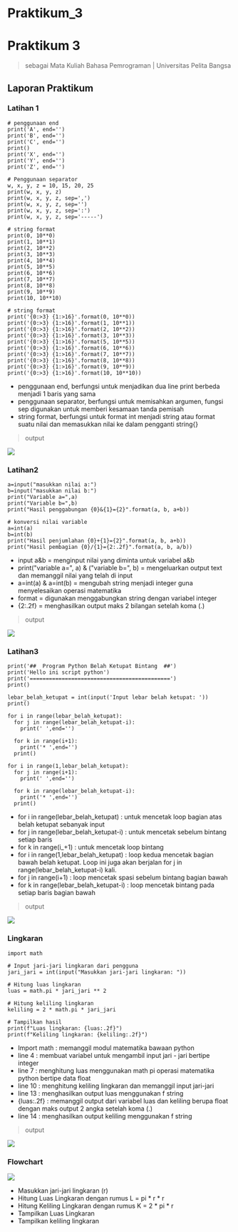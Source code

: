 # Praktikum_3
# Praktikum 3
> sebagai Mata Kuliah Bahasa Pemrograman | Universitas Pelita Bangsa

## Laporan Praktikum
### Latihan 1

    # penggunaan end
    print('A', end='')
    print('B', end='')
    print('C', end='')
    print()
    print('X', end='')
    print('Y', end='')
    print('Z', end='')

    # Penggunaan separator
    w, x, y, z = 10, 15, 20, 25
    print(w, x, y, z)
    print(w, x, y, z, sep=',')
    print(w, x, y, z, sep='')
    print(w, x, y, z, sep=':')
    print(w, x, y, z, sep='-----') 

    # string format
    print(0, 10**0)
    print(1, 10**1)
    print(2, 10**2)
    print(3, 10**3)
    print(4, 10**4)
    print(5, 10**5)
    print(6, 10**6)
    print(7, 10**7)
    print(8, 10**8)
    print(9, 10**9)
    print(10, 10**10) 
 
    # string format
    print('{0:>3} {1:>16}'.format(0, 10**0))
    print('{0:>3} {1:>16}'.format(1, 10**1))
    print('{0:>3} {1:>16}'.format(2, 10**2))
    print('{0:>3} {1:>16}'.format(3, 10**3))
    print('{0:>3} {1:>16}'.format(5, 10**5))
    print('{0:>3} {1:>16}'.format(6, 10**6))
    print('{0:>3} {1:>16}'.format(7, 10**7))
    print('{0:>3} {1:>16}'.format(8, 10**8))
    print('{0:>3} {1:>16}'.format(9, 10**9))
    print('{0:>3} {1:>16}'.format(10, 10**10))
* penggunaan end, berfungsi untuk menjadikan dua line print berbeda menjadi 1 baris yang sama
* penggunaan separator, berfungsi untuk memisahkan argumen, fungsi sep digunakan untuk memberi kesamaan tanda pemisah
* string format, berfungsi untuk format int menjadi string atau format suatu nilai dan memasukkan nilai ke dalam pengganti string{} 

>output
<img src="Screenshot/Latihan1.png">

### Latihan2

    a=input("masukkan nilai a:")
    b=input("masukkan nilai b:")
    print("Variable a=",a)
    print("Variable b=",b)
    print("Hasil penggabungan {0}&{1}={2}".format(a, b, a+b))

    # konversi nilai variable
    a=int(a)
    b=int(b)
    print("Hasil penjumlahan {0}+{1}={2}".format(a, b, a+b))
    print("Hasil pembagian {0}/{1}={2:.2f}".format(a, b, a/b))

* input a&b = menginput nilai yang diminta untuk variabel a&b
* print("variable a=", a) & ("variable b=", b) = mengeluarkan output text dan memanggil nilai yang telah di input
* a=int(a) & a=int(b) = mengubah string menjadi integer guna menyelesaikan operasi matematika
* format = digunakan menggabungkan string dengan variabel integer
* {2:.2f} = menghasilkan output maks 2 bilangan setelah koma (.)

>output
<img src="Screenshot/Latihan2.png">

### Latihan3

    print('##  Program Python Belah Ketupat Bintang  ##')
    print('Hello ini script python')
    print('============================================')
    print()
 
    lebar_belah_ketupat = int(input('Input lebar belah ketupat: '))
    print()
 
    for i in range(lebar_belah_ketupat):
      for j in range(lebar_belah_ketupat-i):
        print(' ',end='')
     
      for k in range(i+1):
        print('* ',end='')
      print()

    for i in range(1,lebar_belah_ketupat):
      for j in range(i+1):
        print(' ',end='')
     
      for k in range(lebar_belah_ketupat-i):
        print('* ',end='')
      print()

*  for i in range(lebar_belah_ketupat) : untuk mencetak loop bagian atas belah ketupat sebanyak input
*  for j in range(lebar_belah_ketupat-i) : untuk mencetak sebelum bintang setiap baris
*  for k in range(i_+1) : untuk mencetak loop bintang 
*  for i in range(1,lebar_belah_ketupat) : loop kedua mencetak bagian bawah belah ketupat. Loop ini juga akan berjalan  for j in range(lebar_belah_ketupat-i) kali.
*  for j in range(i+1) : loop mencetak spasi sebelum bintang bagian bawah
*  for k in range(lebar_belah_ketupat-i) : loop mencetak bintang pada setiap baris bagian bawah

>output
<img src="Screenshot/Latihan3.png">

### Lingkaran
    import math

    # Input jari-jari lingkaran dari pengguna
    jari_jari = int(input("Masukkan jari-jari lingkaran: "))

    # Hitung luas lingkaran
    luas = math.pi * jari_jari ** 2

    # Hitung keliling lingkaran
    keliling = 2 * math.pi * jari_jari

    # Tampilkan hasil
    print(f"Luas lingkaran: {luas:.2f}")
    print(f"Keliling lingkaran: {keliling:.2f}")

* Import math : memanggil modul matematika bawaan python
* line 4 : membuat variabel untuk mengambil input jari - jari bertipe integer
* line 7 : menghitung luas menggunakan math pi operasi matematika python bertipe data float
* line 10 : menghitung keliling lingkaran dan memanggil input jari-jari
* line 13 : menghasilkan output luas menggunakan f string
* {luas:.2f} : memanggil output dari variabel luas dan keliling berupa float dengan maks output 2 angka setelah koma (.)
* line 14 : menghasilkan output keliling menggunakan f string

>output
<img src="Screenshot/Lingkaran.png">

### Flowchart

<img src="Screenshot/SS_Flowchart.png">

* Masukkan jari-jari lingkaran (r)
* Hitung Luas Lingkaran dengan rumus L = pi * r * r
* Hitung Keliling Lingkaran dengan rumus K = 2 * pi * r 
* Tampilkan Luas Lingkaran
* Tampilkan keliling lingkaran
